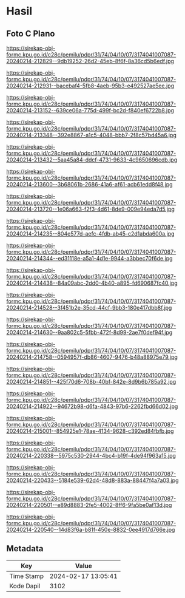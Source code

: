 # Hasil

## Foto C Plano

https://sirekap-obj-formc.kpu.go.id/c28c/pemilu/pdpr/31/74/04/10/07/3174041007087-20240214-212829--9db19252-26d2-45eb-8f6f-8a36cd5b6edf.jpg

https://sirekap-obj-formc.kpu.go.id/c28c/pemilu/pdpr/31/74/04/10/07/3174041007087-20240214-212931--bacebaf4-5fb8-4aeb-95b3-e492527ae5ee.jpg

https://sirekap-obj-formc.kpu.go.id/c28c/pemilu/pdpr/31/74/04/10/07/3174041007087-20240214-213152--639ce06a-775d-499f-bc2d-f840ef6722b8.jpg

https://sirekap-obj-formc.kpu.go.id/c28c/pemilu/pdpr/31/74/04/10/07/3174041007087-20240214-213348--392e8867-a1c5-4048-bbb7-2f8c57bd45a6.jpg

https://sirekap-obj-formc.kpu.go.id/c28c/pemilu/pdpr/31/74/04/10/07/3174041007087-20240214-213432--5aa45a84-ddcf-4731-9633-4c9650696cdb.jpg

https://sirekap-obj-formc.kpu.go.id/c28c/pemilu/pdpr/31/74/04/10/07/3174041007087-20240214-213600--3b68061b-2686-41a6-af61-acb61edd8f48.jpg

https://sirekap-obj-formc.kpu.go.id/c28c/pemilu/pdpr/31/74/04/10/07/3174041007087-20240214-213720--1e06a663-f2f3-4d61-8de9-009e94eda7d5.jpg

https://sirekap-obj-formc.kpu.go.id/c28c/pemilu/pdpr/31/74/04/10/07/3174041007087-20240214-214235--804e577d-aefc-4fdb-ab45-c2d1abda600a.jpg

https://sirekap-obj-formc.kpu.go.id/c28c/pemilu/pdpr/31/74/04/10/07/3174041007087-20240214-214344--ed31118e-a5a1-4d1e-9944-a3bbec70f6de.jpg

https://sirekap-obj-formc.kpu.go.id/c28c/pemilu/pdpr/31/74/04/10/07/3174041007087-20240214-214438--84a09abc-2dd0-4b40-a895-fd690687fc40.jpg

https://sirekap-obj-formc.kpu.go.id/c28c/pemilu/pdpr/31/74/04/10/07/3174041007087-20240214-214528--3f451b2e-35cd-44cf-9bb3-180e417dbb8f.jpg

https://sirekap-obj-formc.kpu.go.id/c28c/pemilu/pdpr/31/74/04/10/07/3174041007087-20240214-214630--9aa802c5-5fbb-472f-8d99-2ae7f0def94f.jpg

https://sirekap-obj-formc.kpu.go.id/c28c/pemilu/pdpr/31/74/04/10/07/3174041007087-20240214-214758--0594957f-db86-4607-9476-b48a88975e79.jpg

https://sirekap-obj-formc.kpu.go.id/c28c/pemilu/pdpr/31/74/04/10/07/3174041007087-20240214-214851--425f70d6-708b-40bf-842e-8d9b6b785a92.jpg

https://sirekap-obj-formc.kpu.go.id/c28c/pemilu/pdpr/31/74/04/10/07/3174041007087-20240214-214922--94672b98-d6fa-4843-97b6-2262fbd66d02.jpg

https://sirekap-obj-formc.kpu.go.id/c28c/pemilu/pdpr/31/74/04/10/07/3174041007087-20240214-215001--854925e1-78ae-4134-9628-c392ed84fbfb.jpg

https://sirekap-obj-formc.kpu.go.id/c28c/pemilu/pdpr/31/74/04/10/07/3174041007087-20240214-220338--5975c530-2944-4bc4-b19f-4de94f963a15.jpg

https://sirekap-obj-formc.kpu.go.id/c28c/pemilu/pdpr/31/74/04/10/07/3174041007087-20240214-220433--5184e539-62d4-48d8-883a-88447f4a7a03.jpg

https://sirekap-obj-formc.kpu.go.id/c28c/pemilu/pdpr/31/74/04/10/07/3174041007087-20240214-220501--e89d8883-2fe5-4002-8ff6-9fa5be0af13d.jpg

https://sirekap-obj-formc.kpu.go.id/c28c/pemilu/pdpr/31/74/04/10/07/3174041007087-20240214-220540--14d83f6a-b81f-450e-8832-0ee4917d766e.jpg


## Metadata

| Key        | Value               |
| ---------- | ------------------- |
| Time Stamp | 2024-02-17 13:05:41 |
| Kode Dapil | 3102                |



